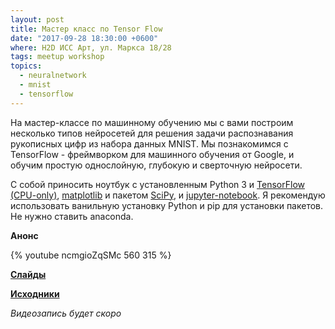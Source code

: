 ```yaml
---
layout: post
title: Мастер класс по Tensor Flow
date: "2017-09-28 18:30:00 +0600"
where: H2D ИСС Арт, ул. Маркса 18/28
tags: meetup workshop
topics:
  - neuralnetwork
  - mnist
  - tensorflow
---
```


На мастер-классе по машинному обучению мы с вами построим несколько типов нейросетей для решения задачи распознавания рукописных цифр из набора данных MNIST. Мы познакомимся с TensorFlow - фреймворком для машинного обучения от Google, и обучим простую однослойную, глубокую и сверточную нейросети.

С собой приносить ноутбук с установленным Python 3 и [TensorFlow (CPU-only)](https://www.tensorflow.org/install/), [matplotlib](https://matplotlib.org/users/installing.html) и пакетом [SciPy](https://www.scipy.org/install.html), и [jupyter-notebook](http://jupyter.readthedocs.io/en/latest/install.html).
Я рекомендую использовать ванильную установку Python и pip для установки пакетов. Не нужно ставить anaconda.

**Анонс**

{% youtube ncmgioZqSMc 560 315 %}

**[Слайды](https://nbviewer.jupyter.org/format/slides/github/mlomsk/mnist_workshop/blob/master/main.ipynb#/)**

**[Исходники](https://github.com/mlomsk/mnist_workshop)**

*Видеозапись будет скоро*